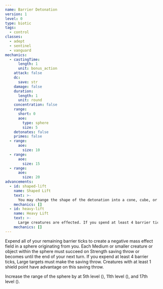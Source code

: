 ```yaml
---
name: Barrier Detonation
version: 1
level: 0
type: biotic
tags:
  - control
classes:
  - adept
  - sentinel
  - vanguard
mechanics:
  - castingTime:
      length: 1
      unit: bonus_action
    attack: false
    dc:
      save: str
    damage: false
    duration:
      length: 1
      unit: round
    concentration: false
    range:
      short: 0
      aoe:
        type: sphere
        size: 5
    detonates: false
    primes: false
  - range:
      aoe:
        size: 10
  - range:
      aoe:
        size: 15
  - range:
      aoe:
        size: 20
advancements:
  - id: shaped-lift
    name: Shaped Lift
    text: >-
      You may change the shape of the detonation into a cone, cube, or cylinder. You may also shape it into a line, if you do, the line is twice as long as the sphere's radius and <me-distance length="5" /> wide.
    mechanics: []
  - id: heavy-lift
    name: Heavy Lift
    text: >-
      Large creatures are effected. If you spend at least 4 barrier ticks, Huge creatures must make the saving throw.
    mechanics: []
---
```

Expend all of your remaining barrier ticks to create a negative mass effect field in a <me-distance length="5" adj/> sphere originating from you.
Each Medium or smaller creature or object within the sphere must succeed on Strength saving throw or becomes
<me-condition id="lifted"/> until the end of your next turn. If you expend at least 4 barrier ticks, Large targets must make
the saving throw. Creatures with at least 1 shield point have advantage on this saving throw.

Increase the range of the sphere by <me-distance length="5" /> at 5th level (<me-distance length="10" abbr/>), 11th level (<me-distance length="15" abbr/>), and 17th level (<me-distance length="20" abbr/>).
